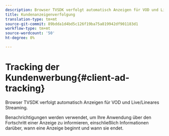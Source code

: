 ```yaml
---
description: Browser TVSDK verfolgt automatisch Anzeigen für VOD und Live/Lineares Streaming.
title: Kundenanzeigenverfolgung
translation-type: tm+mt
source-git-commit: 89bdda1d4bd5c126f19ba75a819942df901183d1
workflow-type: tm+mt
source-wordcount: '50'
ht-degree: 0%

---
```



# Tracking der Kundenwerbung{#client-ad-tracking}

Browser TVSDK verfolgt automatisch Anzeigen für VOD und Live/Lineares Streaming.

Benachrichtigungen werden verwendet, um Ihre Anwendung über den Fortschritt einer Anzeige zu informieren, einschließlich Informationen darüber, wann eine Anzeige beginnt und wann sie endet.
